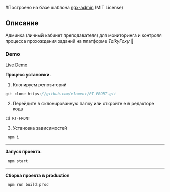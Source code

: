 #Построено на базе шаблона [ngx-admin](https://github.com/akveo/ngx-admin) (MIT License)

## Описание
Админка (личный кабинет преподавателя) для мониторинга и контроля процесса прохождения заданий на платформе *TalkyFoxy* :fox_face:

### Demo

<a target="_blank" href="https://rt.sysdyn.ru">Live Demo</a>

**Процесс установки.**

1. Клонируем репозиторий
```js
git clone https://github.com/e1ement/RT-FRONT.git
```
2. Перейдите в склонированную папку или откройте е в редакторе кода
```js
cd RT-FRONT
```
3. Установка зависимостей
```js
 npm i
```
---
**Запуск проекта.**

```js
 npm start
```
---
**Сборка проекта в production**

```js
 npm run build:prod
```

